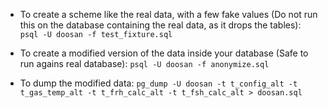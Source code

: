 * To create a scheme like the real data, with a few fake values (Do not run this on the database containing the real data, as it drops the tables):
	`psql -U doosan -f test_fixture.sql`

* To create a modified version of the data inside your database (Safe to run agains real database):
	`psql -U doosan -f anonymize.sql`

* To dump the modified data:
	`pg_dump -U doosan -t t_config_alt -t t_gas_temp_alt -t t_frh_calc_alt -t t_fsh_calc_alt > doosan.sql`
